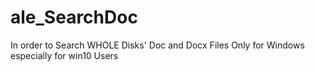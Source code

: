 # ale_SearchDoc
In order to Search WHOLE Disks' Doc and Docx Files Only for Windows especially for win10 Users
